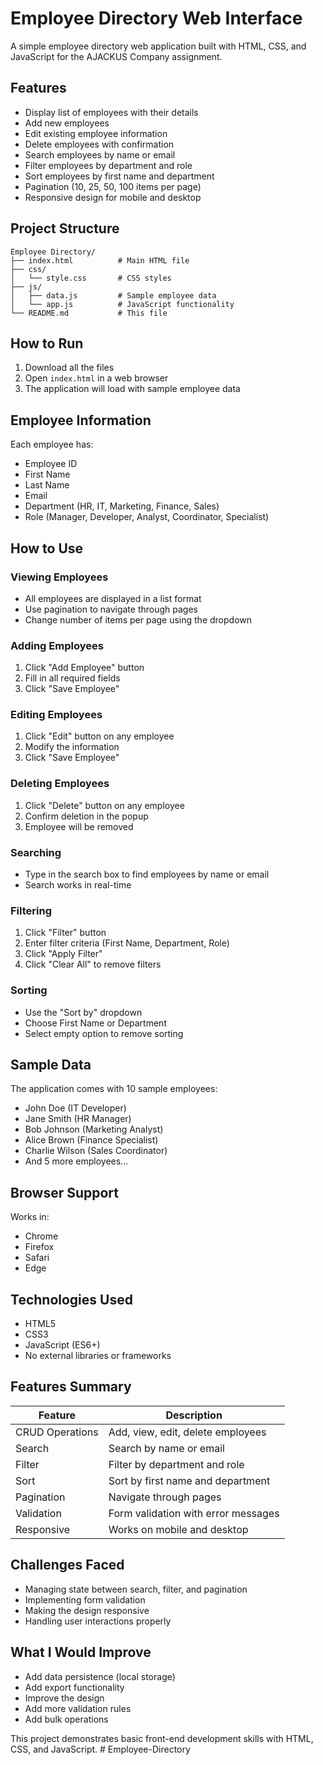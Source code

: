 # Employee Directory Web Interface

A simple employee directory web application built with HTML, CSS, and JavaScript for the AJACKUS Company assignment.

## Features

- Display list of employees with their details
- Add new employees
- Edit existing employee information
- Delete employees with confirmation
- Search employees by name or email
- Filter employees by department and role
- Sort employees by first name and department
- Pagination (10, 25, 50, 100 items per page)
- Responsive design for mobile and desktop

## Project Structure

```
Employee Directory/
├── index.html          # Main HTML file
├── css/
│   └── style.css       # CSS styles
├── js/
│   ├── data.js         # Sample employee data
│   └── app.js          # JavaScript functionality
└── README.md           # This file
```

## How to Run

1. Download all the files
2. Open `index.html` in a web browser
3. The application will load with sample employee data

## Employee Information

Each employee has:
- Employee ID
- First Name
- Last Name
- Email
- Department (HR, IT, Marketing, Finance, Sales)
- Role (Manager, Developer, Analyst, Coordinator, Specialist)

## How to Use

### Viewing Employees
- All employees are displayed in a list format
- Use pagination to navigate through pages
- Change number of items per page using the dropdown

### Adding Employees
1. Click "Add Employee" button
2. Fill in all required fields
3. Click "Save Employee"

### Editing Employees
1. Click "Edit" button on any employee
2. Modify the information
3. Click "Save Employee"

### Deleting Employees
1. Click "Delete" button on any employee
2. Confirm deletion in the popup
3. Employee will be removed

### Searching
- Type in the search box to find employees by name or email
- Search works in real-time

### Filtering
1. Click "Filter" button
2. Enter filter criteria (First Name, Department, Role)
3. Click "Apply Filter"
4. Click "Clear All" to remove filters

### Sorting
- Use the "Sort by" dropdown
- Choose First Name or Department
- Select empty option to remove sorting

## Sample Data

The application comes with 10 sample employees:
- John Doe (IT Developer)
- Jane Smith (HR Manager)
- Bob Johnson (Marketing Analyst)
- Alice Brown (Finance Specialist)
- Charlie Wilson (Sales Coordinator)
- And 5 more employees...

## Browser Support

Works in:
- Chrome
- Firefox
- Safari
- Edge

## Technologies Used

- HTML5
- CSS3
- JavaScript (ES6+)
- No external libraries or frameworks

## Features Summary

| Feature | Description |
|---------|-------------|
| CRUD Operations | Add, view, edit, delete employees |
| Search | Search by name or email |
| Filter | Filter by department and role |
| Sort | Sort by first name and department |
| Pagination | Navigate through pages |
| Validation | Form validation with error messages |
| Responsive | Works on mobile and desktop |

## Challenges Faced

- Managing state between search, filter, and pagination
- Implementing form validation
- Making the design responsive
- Handling user interactions properly

## What I Would Improve

- Add data persistence (local storage)
- Add export functionality
- Improve the design
- Add more validation rules
- Add bulk operations

This project demonstrates basic front-end development skills with HTML, CSS, and JavaScript. #   E m p l o y e e - D i r e c t o r y  
 
